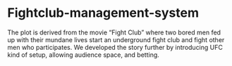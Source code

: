 # Fightclub-management-system
The plot is derived from the movie “Fight Club” where two bored men fed up with their mundane lives start an underground fight club and fight other men who participates. We developed the story further by introducing UFC kind of setup, allowing audience space, and betting.
